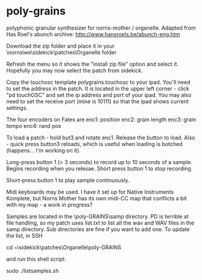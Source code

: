 # poly-grains
polyphonic granular synthesizer for norns-mother / organelle.  Adapted from Has Roel's abunch archive: http://www.hansroels.be/abunch-eng.htm

Download the zip folder and place it in your \\norns\we\sidekick\patches\Organelle folder

Refresh the menu so it shows the "install zip file" option and select it. Hopefully you may now select the patch from sidekick.

Copy the touchosc template polygrains.touchosc to your ipad. You'll need to set the address in the patch. It is located in the upper left corner - click "pd touchOSC" and set the ip address and port of your ipad.  You may also need to set the receive port (mine is 10111) so that the ipad shows current settings.

The four encoders on Fates are 
enc1: position 
enc2: grain length 
enc3: grain tempo 
enc4: rand pos

To load a patch - hold but3 and rotate enc1.  Release the button to load.  Also - quick press button3 reloads, which is useful when loading is botched (happens... I'm working on it).

Long-press button 1 (> 3 seconds) to record up to 10 seconds of a sample.  Begins recording when you relesae.  Short press button 1 to stop recording.

Short-press button 1 to play sample continuously.

Midi keyboards may be used.  I have it set up for Native Instruments Komplete, but Norns Mother has its own midi-CC map that conflicts a bit with my map - a work in progress?

Samples are located in the \poly-GRAINS\samp directory.  PD is terrible at file handling, so my patch uses list.txt to list all the wav and WAV files in the samp directory.  Sub directories are fine if you want to add one.  To update the list, in SSH 

cd ~\sidekick\patches\Organelle\poly-GRAINS

and run this shell script:

sudo ./listsamples.sh
